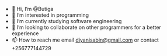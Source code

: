 - 👋 Hi, I’m @Butiga
- 👀 I’m interested in programming
- 🌱 I’m currently studying software engineering
- 💞️ I’m looking to collaborate on other programmers for a better experience
- 📫 How to reach me email diyanisabin@gmail.com or contact +256777144729

<!---
Butiga/Butiga is a ✨ special ✨ repository because its `README.md` (this file) appears on your GitHub profile.
You can click the Preview link to take a look at your changes.
--->

